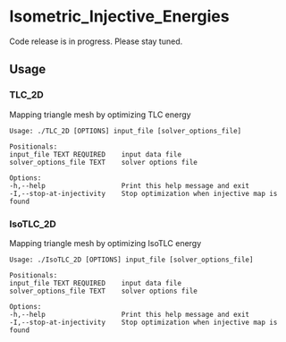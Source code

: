 # Isometric_Injective_Energies

Code release is in progress. Please stay tuned.

## Usage

### TLC_2D
Mapping triangle mesh by optimizing TLC energy
```
Usage: ./TLC_2D [OPTIONS] input_file [solver_options_file]

Positionals:
input_file TEXT REQUIRED    input data file
solver_options_file TEXT    solver options file

Options:
-h,--help                   Print this help message and exit
-I,--stop-at-injectivity    Stop optimization when injective map is found
```

### IsoTLC_2D
Mapping triangle mesh by optimizing IsoTLC energy
```
Usage: ./IsoTLC_2D [OPTIONS] input_file [solver_options_file]

Positionals:
input_file TEXT REQUIRED    input data file
solver_options_file TEXT    solver options file

Options:
-h,--help                   Print this help message and exit
-I,--stop-at-injectivity    Stop optimization when injective map is found
```